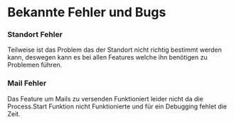 # Bekannte Fehler und Bugs

### Standort Fehler&#x20;

Teilweise ist das Problem das der Standort nicht richtig bestimmt werden kann, deswegen kann es bei allen Features welche ihn benötigen zu Problemen führen.

### Mail Fehler

Das Feature um Mails zu versenden Funktioniert leider nicht da die Process.Start Funktion nicht Funktionierte und für ein Debugging fehlet die Zeit.
